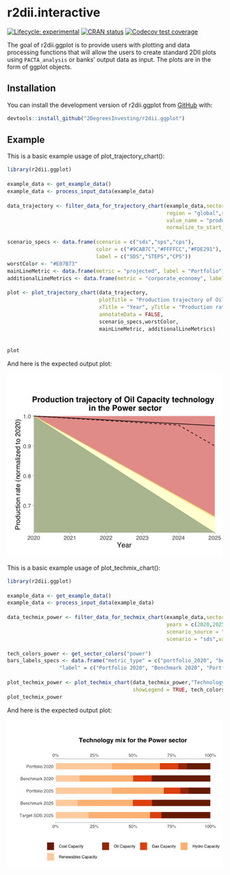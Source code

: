 
<!-- README.md is generated from README.Rmd. Please edit that file -->

# r2dii.interactive

<!-- badges: start -->

[![Lifecycle:
experimental](https://img.shields.io/badge/lifecycle-experimental-orange.svg)](https://www.tidyverse.org/lifecycle/#experimental)
[![CRAN
status](https://www.r-pkg.org/badges/version/r2dii.ggplot)](https://CRAN.R-project.org/package=r2dii.ggplot)
[![Codecov test
coverage](https://codecov.io/gh/2DegreesInvesting/r2dii.ggplot/branch/master/graph/badge.svg)](https://codecov.io/gh/2DegreesInvesting/r2dii.ggplot?branch=master)
<!-- badges: end -->

The goal of r2dii.ggplot is to provide users with plotting and data
processing functions that will allow the users to create standard 2DII
plots using `PACTA_analysis` or banks’ output data as input. The plots
are in the form of ggplot objects.

## Installation

<!--
You can install the released version of r2dii.ggplot from [CRAN](https://CRAN.R-project.org) with:

``` r
install.packages("r2dii.ggplot")
```
-->

You can install the development version of r2dii.ggplot from
[GitHub](https://github.com/2DegreesInvesting/r2dii.ggplot) with:

``` r
devtools::install_github("2DegreesInvesting/r2dii.ggplot")
```

## Example

This is a basic example usage of plot\_trajectory\_chart():

``` r
library(r2dii.ggplot)

example_data <- get_example_data()
example_data <- process_input_data(example_data)

data_trajectory <- filter_data_for_trajectory_chart(example_data,sector = "power", technology = "oilcap",
                                                    region = "global",scenario_source = "demo_2020",
                                                    value_name = "production", end_year = 2025,
                                                    normalize_to_start_year = TRUE)

scenario_specs <- data.frame(scenario = c("sds","sps","cps"),
                             color = c("#9CAB7C","#FFFFCC","#FDE291"),
                             label = c("SDS","STEPS","CPS"))
worstColor <- "#E07B73"
mainLineMetric <- data.frame(metric = "projected", label = "Portfolio")
additionalLineMetrics <- data.frame(metric = "corporate_economy", label = "Corporate Economy")

plot <- plot_trajectory_chart(data_trajectory,
                              plotTitle = "Production trajectory of Oil Capacity technology \n in the Power sector",
                              xTitle = "Year", yTitle = "Production rate (normalized to 2020)",
                              annotateData = FALSE,
                              scenario_specs,worstColor,
                              mainLineMetric, additionalLineMetrics)


plot
```

And here is the expected output plot:

![Trajectory chart example](man/figures/README-/trajectory_example.png)

This is a basic example usage of plot\_techmix\_chart():

``` r
library(r2dii.ggplot)

example_data <- get_example_data()
example_data <- process_input_data(example_data)

data_techmix_power <- filter_data_for_techmix_chart(example_data,sector = "power",
                                                    years = c(2020,2025),region = "global",
                                                    scenario_source = "demo_2020",
                                                    scenario = "sds",value_name = "technology_share")

tech_colors_power <- get_sector_colors("power")
bars_labels_specs <- data.frame("metric_type" = c("portfolio_2020", "benchmark_2020","portfolio_2025","benchmark_2025","scenario_2025"),
                 "label" = c("Portfolio 2020", "Benchmark 2020", "Portfolio 2025", "Benchmark 2025", "Target SDS 2025"))

plot_techmix_power <- plot_techmix_chart(data_techmix_power,"Technology mix for the Power sector",
                                         showLegend = TRUE, tech_colors_power, bars_labels_specs)
plot_techmix_power
```

And here is the expected output plot:

![Technology mix chart example](man/figures/README-/example_techmix.png)
